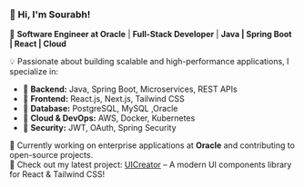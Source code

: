 

### 👋 Hi, I'm Sourabh!  
🚀 **Software Engineer at Oracle** | **Full-Stack Developer** | **Java | Spring Boot | React | Cloud**  

💡 Passionate about building scalable and high-performance applications, I specialize in:  
- 🔹 **Backend:** Java, Spring Boot, Microservices, REST APIs  
- 🔹 **Frontend:** React.js, Next.js, Tailwind CSS  
- 🔹 **Database:** PostgreSQL, MySQL ,Oracle 
- 🔹 **Cloud & DevOps:** AWS, Docker, Kubernetes  
- 🔹 **Security:** JWT, OAuth, Spring Security  

🔭 Currently working on enterprise applications at **Oracle** and contributing to open-source projects.  
📌 Check out my latest project: [UICreator](https://www.uicreator.site) – A modern UI components library for React & Tailwind CSS!  
